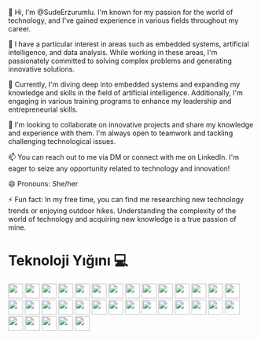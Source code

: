 👋 Hi, I'm @SudeErzurumlu. I'm known for my passion for the world of technology, and I've gained experience in various fields throughout my career.

👀 I have a particular interest in areas such as embedded systems, artificial intelligence, and data analysis. While working in these areas, I'm passionately committed to solving complex problems and generating innovative solutions.

🌱 Currently, I'm diving deep into embedded systems and expanding my knowledge and skills in the field of artificial intelligence. Additionally, I'm engaging in various training programs to enhance my leadership and entrepreneurial skills.

💞️ I'm looking to collaborate on innovative projects and share my knowledge and experience with them. I'm always open to teamwork and tackling challenging technological issues.

📫 You can reach out to me via DM or connect with me on LinkedIn. I'm eager to seize any opportunity related to technology and innovation!

😄 Pronouns: She/her

⚡ Fun fact: In my free time, you can find me researching new technology trends or enjoying outdoor hikes. Understanding the complexity of the world of technology and acquiring new knowledge is a true passion of mine.

# Teknoloji Yığını 💻
<p>
  <img src="https://img.shields.io/badge/-C-A8B9CC?style=flat&logo=c&logoColor=white" height="30">
  <img src="https://img.shields.io/badge/-C++-00599C?style=flat&logo=c%2B%2B&logoColor=white" height="30">
  <img src="https://img.shields.io/badge/-Python-3776AB?style=flat&logo=python&logoColor=white" height="30">
  <img src="https://img.shields.io/badge/-Ruby-CC342D?style=flat&logo=ruby&logoColor=white" height="30">
  <img src="https://img.shields.io/badge/-Go-00ADD8?style=flat&logo=go&logoColor=white" height="30">
  <img src="https://img.shields.io/badge/-Dart-0175C2?style=flat&logo=dart&logoColor=white" height="30">
  <img src="https://img.shields.io/badge/-R-276DC3?style=flat&logo=r&logoColor=white" height="30">
  <img src="https://img.shields.io/badge/-Julia-9558B2?style=flat&logo=julia&logoColor=white" height="30">
  <img src="https://img.shields.io/badge/-Java-007396?style=flat&logo=java&logoColor=white" height="30">
  <img src="https://img.shields.io/badge/-Lua-2C2D72?style=flat&logo=lua&logoColor=white" height="30">
  <img src="https://img.shields.io/badge/-Solidity-363636?style=flat&logo=solidity&logoColor=white" height="30">
  <img src="https://img.shields.io/badge/-HTML5-E34F26?style=flat&logo=html5&logoColor=white" height="30">
  <img src="https://img.shields.io/badge/-CSS3-1572B6?style=flat&logo=css3&logoColor=white" height="30">
  <img src="https://img.shields.io/badge/-JavaScript-F7DF1E?style=flat&logo=javascript&logoColor=black" height="30">
  <img src="https://img.shields.io/badge/-React-61DAFB?style=flat&logo=react&logoColor=black" height="30">
  <img src="https://img.shields.io/badge/-Node.js-339933?style=flat&logo=node.js&logoColor=white" height="30">
  <img src="https://img.shields.io/badge/-Flutter-02569B?style=flat&logo=flutter&logoColor=white" height="30">
  <img src="https://img.shields.io/badge/-Firebase-FFCA28?style=flat&logo=firebase&logoColor=white" height="30">
  <img src="https://img.shields.io/badge/-Bootstrap-563D7C?style=flat&logo=bootstrap&logoColor=white" height="30">
  <img src="https://img.shields.io/badge/-Fusion-2D9CDB?style=flat&logo=fusion&logoColor=white" height="30">
  <img src="https://img.shields.io/badge/-Canva-00C4CC?style=flat&logo=canva&logoColor=white" height="30">
  <img src="https://img.shields.io/badge/-Figma-F24E1E?style=flat&logo=figma&logoColor=white" height="30">
  <img src="https://img.shields.io/badge/-Linux-FCC624?style=flat&logo=linux&logoColor=black" height="30">
  <img src="https://img.shields.io/badge/-TensorFlow-FF6F00?style=flat&logo=tensorflow&logoColor=white" height="30">
  <img src="https://img.shields.io/badge/-PyTorch-EE4C2C?style=flat&logo=pytorch&logoColor=white" height="30">
  <img src="https://img.shields.io/badge/-scikit--learn-F7931E?style=flat&logo=scikit-learn&logoColor=white" height="30">
  <img src="https://img.shields.io/badge/-Pandas-150458?style=flat&logo=pandas&logoColor=white" height="30">
  <img src="https://img.shields.io/badge/-NumPy-013243?style=flat&logo=numpy&logoColor=white" height="30">
  <img src="https://img.shields.io/badge/-Matplotlib-2C5BB4?style=flat&logo=matplotlib&logoColor=white" height="30">
  <img src="https://img.shields.io/badge/-Jupyter-F37626?style=flat&logo=jupyter&logoColor=white" height="30">
  <img src="https://img.shields.io/badge/-Keras-D00000?style=flat&logo=keras&logoColor=white" height="30">
  <img src="https://img.shields.io/badge/-Apache%20Spark-E25A1C?style=flat&logo=apache-spark&logoColor=white" height="30">
  <img src="https://img.shields.io/badge/-Hadoop-66CCFF?style=flat&logo=apache-hadoop&logoColor=white" height="30">
</p>

